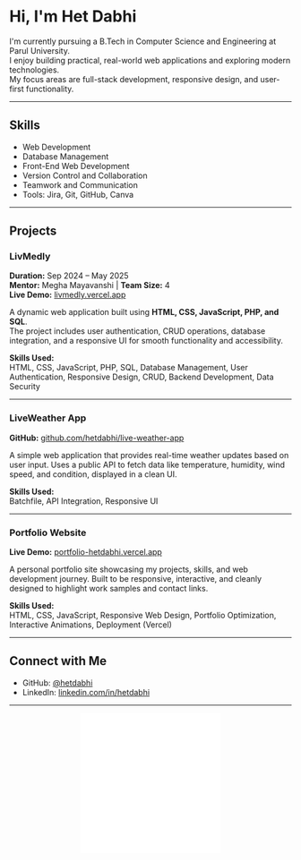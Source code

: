 # Hi, I'm Het Dabhi

I'm currently pursuing a B.Tech in Computer Science and Engineering at Parul University.  
I enjoy building practical, real-world web applications and exploring modern technologies.  
My focus areas are full-stack development, responsive design, and user-first functionality.

---

## Skills

- Web Development  
- Database Management  
- Front-End Web Development  
- Version Control and Collaboration  
- Teamwork and Communication  
- Tools: Jira, Git, GitHub, Canva

---

## Projects

### LivMedly  
**Duration:** Sep 2024 – May 2025  
**Mentor:** Megha Mayavanshi | **Team Size:** 4  
**Live Demo:** [livmedly.vercel.app](https://livmedly.vercel.app/)

A dynamic web application built using **HTML, CSS, JavaScript, PHP, and SQL**.  
The project includes user authentication, CRUD operations, database integration, and a responsive UI for smooth functionality and accessibility.

**Skills Used:**  
HTML, CSS, JavaScript, PHP, SQL, Database Management, User Authentication, Responsive Design, CRUD, Backend Development, Data Security

---

### LiveWeather App  
**GitHub:** [github.com/hetdabhi/live-weather-app](https://github.com/hetdabhi/live-weather-app)

A simple web application that provides real-time weather updates based on user input. Uses a public API to fetch data like temperature, humidity, wind speed, and condition, displayed in a clean UI.

**Skills Used:**  
Batchfile, API Integration, Responsive UI

---

### Portfolio Website  
**Live Demo:** [portfolio-hetdabhi.vercel.app](https://portfolio-hetdabhi.vercel.app/)

A personal portfolio site showcasing my projects, skills, and web development journey. Built to be responsive, interactive, and cleanly designed to highlight work samples and contact links.

**Skills Used:**  
HTML, CSS, JavaScript, Responsive Web Design, Portfolio Optimization, Interactive Animations, Deployment (Vercel)

---

## Connect with Me

- GitHub: [@hetdabhi](https://github.com/hetdabhi)  
- LinkedIn: [linkedin.com/in/hetdabhi](https://linkedin.com/in/hetdabhi)  

---

<!-- Banner Image at Bottom -->
<!-- <p align="center">
  <img src="https://raw.githubusercontent.com/hetdabhi/hetdabhi/main/hetdabhi-banner.jpg" width="400" alt="Het Dabhi Banner">
</p> -->

<!-- Let's Code GIF -->
<p align="center">
  <img src="https://github.com/hetdabhi/hetdabhi/blob/main/Let's%20Code.gif" width="250" height="250" alt="Let's Code">
</p>

